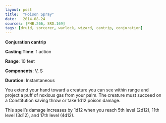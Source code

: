 ```yaml
---
layout: post
title:  "Poison Spray"
date:   2014-08-24
sources: [PHB.266, SRD.169]
tags: [druid, sorcerer, warlock, wizard, cantrip, conjuration]
---
```


**Conjuration cantrip**

**Casting Time**: 1 action

**Range**: 10 feet

**Components**: V, S

**Duration**: Instantaneous

You extend your hand toward a creature you can see within range and project a puff of noxious gas from your palm. The creature must succeed on a Constitution saving throw or take 1d12 poison damage.

This spell’s damage increases by 1d12 when you reach 5th level (2d12), 11th level (3d12), and 17th level (4d12).
